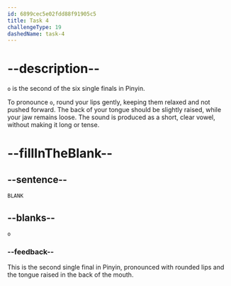 ```yaml
---
id: 6899cec5e02fdd88f91905c5
title: Task 4
challengeType: 19
dashedName: task-4
---
```


<!-- (Audio) A: o -->

# --description--

`o` is the second of the six single finals in Pinyin.

To pronounce `o`, round your lips gently, keeping them relaxed and not pushed forward. The back of your tongue should be slightly raised, while your jaw remains loose. The sound is produced as a short, clear vowel, without making it long or tense.

# --fillInTheBlank--

## --sentence--

`BLANK`

## --blanks--

`o`

### --feedback--

This is the second single final in Pinyin, pronounced with rounded lips and the tongue raised in the back of the mouth.
